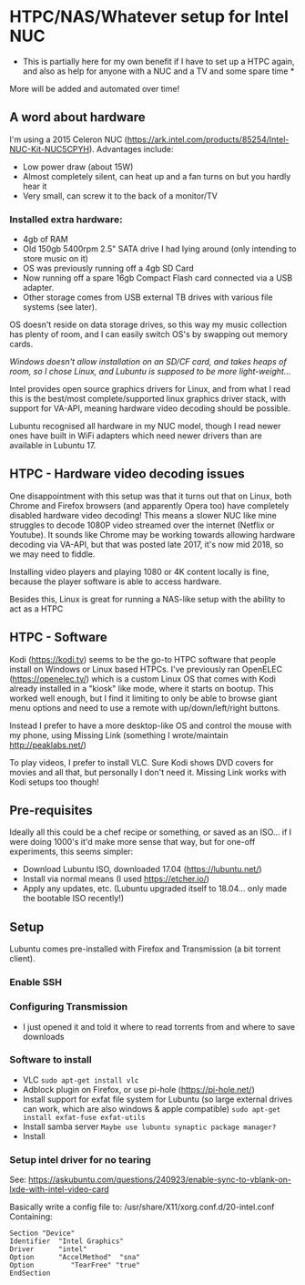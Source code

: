 # HTPC/NAS/Whatever setup for Intel NUC

* This is partially here for my own benefit if I have to set up a HTPC again, and also as help for anyone with a NUC and a TV and some spare time *

More will be added and automated over time!

## A word about hardware
I'm using a 2015 Celeron NUC (https://ark.intel.com/products/85254/Intel-NUC-Kit-NUC5CPYH). Advantages include:
- Low power draw (about 15W)
- Almost completely silent, can heat up and a fan turns on but you hardly hear it
- Very small, can screw it to the back of a monitor/TV

### Installed extra hardware:
- 4gb of RAM
- Old 150gb 5400rpm 2.5" SATA drive I had lying around (only intending to store music on it)
- OS was previously running off a 4gb SD Card
- Now running off a spare 16gb Compact Flash card connected via a USB adapter.
- Other storage comes from USB external TB drives with various file systems (see later).

OS doesn't reside on data storage drives, so this way my music collection has plenty of room, and I can easily switch OS's by swapping out memory cards.

*Windows doesn't allow installation on an SD/CF card, and takes heaps of room, so I chose Linux, and Lubuntu is supposed to be more light-weight...*

Intel provides open source graphics drivers for Linux, and from what I read this is the best/most complete/supported linux graphics driver stack, with support for VA-API, meaning hardware video decoding should be possible.

Lubuntu recognised all hardware in my NUC model, though I read newer ones have built in WiFi adapters which need newer drivers than are available in Lubuntu 17.

## HTPC - Hardware video decoding issues

One disappointment with this setup was that it turns out that on Linux, both Chrome and Firefox browsers (and apparently Opera too) have completely disabled hardware video decoding! This means a slower NUC like mine struggles to decode 1080P video streamed over the internet (Netflix or Youtube). It sounds like Chrome may be working towards allowing hardware decoding via VA-API, but that was posted late 2017, it's now mid 2018, so we may need to fiddle.

Installing video players and playing 1080 or 4K content locally is fine, because the player software is able to access hardware.

Besides this, Linux is great for running a NAS-like setup with the ability to act as a HTPC

## HTPC - Software

Kodi (https://kodi.tv) seems to be the go-to HTPC software that people install on Windows or Linux based HTPCs.
I've previously ran OpenELEC (https://openelec.tv/) which is a custom Linux OS that comes with Kodi already installed in a "kiosk" like mode, where it starts on bootup. This worked well enough, but I find it limiting to only be able to browse giant menu options and need to use a remote with up/down/left/right buttons.

Instead I prefer to have a more desktop-like OS and control the mouse with my phone, using Missing Link (something I wrote/maintain http://peaklabs.net/)

To play videos, I prefer to install VLC. Sure Kodi shows DVD covers for movies and all that, but personally I don't need it. Missing Link works with Kodi setups too though!

## Pre-requisites
Ideally all this could be a chef recipe or something, or saved as an ISO... if I were doing 1000's it'd make more sense that way, but for one-off experiments, this seems simpler:

- Download Lubuntu ISO, downloaded 17.04 (https://lubuntu.net/)
- Install via normal means (I used https://etcher.io/)
- Apply any updates, etc. (Lubuntu upgraded itself to 18.04... only made the bootable ISO recently!)

## Setup
Lubuntu comes pre-installed with Firefox and Transmission (a bit torrent client).

### Enable SSH

### Configuring Transmission
- I just opened it and told it where to read torrents from and where to save downloads

### Software to install
- VLC `sudo apt-get install vlc`
- Adblock plugin on Firefox, or use pi-hole (https://pi-hole.net/)
- Install support for exfat file system for Lubuntu (so large external drives can work, which are also windows & apple compatible) `sudo apt-get install exfat-fuse exfat-utils`
- Install samba server `Maybe use lubuntu synaptic package manager?`
- Install 

### Setup intel driver for no tearing
See: https://askubuntu.com/questions/240923/enable-sync-to-vblank-on-lxde-with-intel-video-card

Basically write a config file to: /usr/share/X11/xorg.conf.d/20-intel.conf
Containing:
```
Section "Device"
Identifier  "Intel Graphics"
Driver      "intel"
Option      "AccelMethod"  "sna"
Option         "TearFree" "true"
EndSection
```
